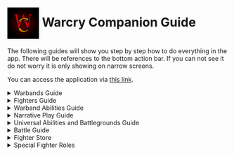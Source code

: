 <h1><img align="center" src="src/assets/icons/icon-72x72.png"> Warcry Companion Guide</h1>

The following guides will show you step by step how to do everything in the app. There will be references to the bottom action bar. If you can not see it do not worry it is only showing on narrow screens.

You can access the application via [this link](https://smitdcatchy.github.io/warcry-companion/).

<details>
  <summary>Warbands Guide</summary>

  To add a warband you should be on the Main screen. If you haven't added a warband yet there are green buttons to create and to import a warband.
  If you have already added a warband you can open the screen menu on the top right corner and select the create or import warband options.
  In the bottom action bar the button in the middle also lets you create a new warband.
  
  ![warband screen](guide-assets/guide-image-0001.png) ![warband screen menu](guide-assets/guide-image-0001.png)

  If you selected to create a warband the Warband dialog will show up. Now you will need to fill in the form with your warband's properties. You can also add an icon to your warband by pressing on the upload icon on the top left.
  
  ![warband dialog](guide-assets/guide-image-0003.png) ![warband dialog filled](guide-assets/guide-image-0004.png)

  After adding the warband it's Warband card will appear on the Main screen. You can select it by pressing on the card and it will navigate you to the Warband screen showing the selected warband. You can bring up the Warband card options by pressing on the options icon (three vertical dots) on the right side of the card.

  ![warband card](guide-assets/guide-image-0005.png) ![warband card options](guide-assets/guide-image-0006.png)

  You can select/export/duplicate/remove the warband by pressing on the corresponding Warband card option.

  If you have multiple warbands you can also change the order of the Warband cards by dragging them by their options icon.

</details>

<details>
  <summary>Fighters Guide</summary>

  To add a fighter to a warband you should be on the Warband screen under the Fighters tab. If you haven't added a fighter to the warband yet there is a green button to add a fighter.
  If you have already added a fighter you can open the screen menu on the top right corner and select the add fighter option.
  In the bottom action bar the button in the middle also lets you add a new fighter.
  
  ![warband screen](guide-assets/guide-image-0007.png) ![warband screen menu](guide-assets/guide-image-0008.png)

  If you selected to add a fighter to the warband the Fighter dialog will show up. Now you will need to fill in the form with your fighter's properties. You can add an icon to your fighter by pressing on the upload icon on the top left. You can add a secondary weapon to the fighter by pressing the button on the bottom of the form. If you don't want the fighter to have a secondary weapon you can remove it by pressing the button on the bottom of the form.
  
  ![fighter dialog](guide-assets/guide-image-0009.png) ![fighter dialog filled](guide-assets/guide-image-0010.png)

  After adding the fighter it's Fighter card will appear on the Warband screen under the Fighters tab. You can expand it by pressing on the card and it will show you the characteristics, runemarks, weapons and other properties of the fighter.

  ![fighter card](guide-assets/guide-image-0011.png) ![fighter card options](guide-assets/guide-image-0019.png)

  You can edit/duplicate/remove the fighter by pressing on the corresponding Fighter card option.

  If you have multiple fighters you can also change the order of the Fighter cards by dragging them by their Points value on the right.

</details>

<details>
  <summary>Warband Abilities Guide</summary>

  To add a Faction ability to a warband you should be on the Warband screen under the Warband tab. Here you can edit the warband's properties as well.
  Expand the Warband abilities and press on the add ability button.
  In the bottom action bar the button in the middle also lets you add a new ability.
  
  ![warband tab](guide-assets/guide-image-0012.png) ![warband tab abilities](guide-assets/guide-image-0013.png)

  If you selected to add an ability to the warband the Ability dialog will show up. Now you will need to fill in the form with your ability's properties.
  
  ![abilities dialog](guide-assets/guide-image-0014.png) ![abilities dialog filled](guide-assets/guide-image-0015.png)

  After adding the ability it's Ability card will appear on the Warband screen under the Warband tab in the Warband abilities expansion panel.
  You can edit//remove the ability by pressing on the corresponding button on the top right corner of the Ability card.

  ![abilities card](guide-assets/guide-image-0016.png)

</details>

<details>
  <summary>Narrative Play Guide</summary>

  You can record your narrative progress on the Warband screen under the Campaign tab.
  
  ![warband screen](guide-assets/guide-image-0017.png) ![warband screen menu](guide-assets/guide-image-0018.png)
  
  You can record your fighter's narrative properties and modifiers (Artifacts, Traits and Injuries) on the Warband screen under the Fighters tab on the Fighter cards.
  
  ![warband dialog](guide-assets/guide-image-0020.png) ![warband dialog filled](guide-assets/guide-image-0021.png)
  
  If you selected to add a modifier to the fighter the Modifier dialog will show up. Now you will need to fill in the form with your modifier's properties. If the chosen modifier changes the fighter's characteristics or weapons, replace the zeros with the modifying value. E.g. if the modifier would lower the toughness characteristic of the fighter by 1 then the value of the toughness modifier should be -1.
  
  ![warband dialog](guide-assets/guide-image-0022.png) ![warband dialog filled](guide-assets/guide-image-0023.png)

  After adding the modifier it's Modifier card will appear on the Fighter card.
  You can edit/remove the modifier by pressing on the corresponding button on the top right corner of the Modifier card.

  ![modifier card](guide-assets/guide-image-0024.png)

  You will have the option to choose to play a Narrative game on the Prepare for Battle dialog. While playing a Narrative game your warband's Point Limit will dictate how many points of fighters you can bring instead of the default 1000. Also your fighters will be affected by their modifiers.

  ![campaign option on prepare for battle dialog](guide-assets/guide-image-0029.png) ![fighter modifiers during battle](guide-assets/guide-image-0036.png)

  In the screen menu pressing the battle logs or pressing the middle button in the bottom action bar will show you a log of previous battles (campaign and normal battles as well).

</details>

<details>
  <summary>Universal Abilities and Battlegrounds Guide</summary>

  To add a Universal ability you should be on the Battlegrounds screen. You can navigate to the Battlegrounds screen from the Main screen by pressing the Battlegrounds option in the menu or by pressing the second button from the left in the bottom action bar.
  By default the Universal Abilities are displayed on the Battlegrounds screen. To add an ability press on the add ability button or the middle button in the bottom action bar.
  
  ![main screen](guide-assets/guide-image-0005.png) ![battlegrounds screen](guide-assets/guide-image-0025.png)

  If you selected to add an ability the Ability dialog will show up. Now you will need to fill in the form with your ability's properties. To exclude some fighters from using the ability you can add one of their runemarks as a Prohibitive runemark.
  
  ![abilities dialog](guide-assets/guide-image-0014.png) ![abilities dialog filled](guide-assets/guide-image-0026.png)

  After adding the ability it's Ability card will appear on the Battlegrounds screen.
  You can edit//remove the ability by pressing on the corresponding button on the top right corner of the Ability card.

  ![universal abilities](guide-assets/guide-image-0053.png)

  You can add/select battlegrounds in the open the screen menu on the top right corner and select the select battleground option or the first button from the right in the bottom action bar. In the submenu select the add battleground option to add a new battleground or select the name of a previously added battleground to display it. To remove a battleground press on the remove battleground under the battleground abilities or the second button from the left in the bottom action bar. The Universal Abilities can not be removed, only the abilities inside it.
  
  ![battlegrounds screen menu](guide-assets/guide-image-0027.png) ![battlegrounds remove](guide-assets/guide-image-0028.png)

</details>

<details>
  <summary>Battle Guide</summary>

### Battle options

  To start a battle you should be on the Main screen or a Warband screen. On the Main screen open the screen menu on the top right corner and select the quick battle option or pressing the right button in the bottom action bar. On the Warband screen open the screen menu on the top right corner and select the prepare for battle option or press the right button in the bottom action bar.
  
  ![main screen](guide-assets/guide-image-0002.png) ![battlegrounds screen](guide-assets/guide-image-0008.png)

  If you selected to start a quick battle or the prepare for battle option the Prepare for Battle dialog will show up. Now you will need to fill in the form with your choices.
  
  ![quick battle dialog](guide-assets/guide-image-0054.png) ![prepare for battle dialog](guide-assets/guide-image-0055.png)

### Roster phase

  After pressing the new battle button you will arrive on the Battle screen in the Roster phase. Here you can drag and drop each fighter card to its desired battle group or expand the fighter card to press on one of the battle group buttons to put the fighter into the selected group.
  
  ![roster](guide-assets/guide-image-0031.png) ![roster with fighter options](guide-assets/guide-image-0032.png)

  During the placing of the fighters in the groups you can check if the selection of fighters does not exceed the Point limit on the top of the screen. If you are satisfied with the groups you can begin the battle, open the screen menu on the top right corner and select the begin battle option or press the right button in the bottom action bar.
  
  ![point limit](guide-assets/guide-image-0033.png) ![battlegrounds remove](guide-assets/guide-image-0034.png)

  In the screen menu pressing the begin battle or pressing the right button in the bottom action bar will begin the battle.

  In the screen menu pressing the add fighter to roster or pressing the middle button in the bottom action bar you can add a fighter to the roster. If you selected to add fighter to roster the Fighter dialog will show up. Now you will need to fill in the form with your fighter's properties.

  In the screen menu pressing the abort battle or pressing the left button in the bottom action bar you can abort the battle. If you selected to abort the battle you a dialog will show to confirm your decision. If you abort a battle there will be no records of it.

### Battle phase

  In the Battle phase you can see the turn counter on the top left, the Victory Points counter on the top right and the Fighter cards below, the Fighter cards are extended by the fighter's state marker and the fighter's remaining wounds counter on the top right of the card. On the expanded Fighter card if playing a campaign battle you can use a checkbox for each renown level to mark if you have used it in this battle, the fighter's modifiers are displayed, under its options you can set the fighter to carry/drop a treasure and take notes during the battle for the fighter.
  
  ![battle phase](guide-assets/guide-image-0035.png) ![fighter card](guide-assets/guide-image-0036.png)

  By pressing the fighter's runemarks on the expanded Fighter card you can see all of the available Reactions and Abilities for the fighter. Also if anything modifies the fighter's characteristics or weapon characteristics it will be shown on the Fighter Card.
  
  ![abilities sheet](guide-assets/guide-image-0037.png) ![altered characteristics](guide-assets/guide-image-0038.png)

  You can set the fighter's state by pressing the fighter state marker (if the fighter is ready it's an empty box) on the top right of the Fighter card. Right next to it you can keep track of the fighter's remaining wounds by increasing/decreasing the counter by the arrows above and below it. If a fighter's remaining wounds are 0 the fighter's state is automatically set Dead and the Fighter card becomes disabled.
  
  ![fighter state](guide-assets/guide-image-0039.png) ![fighter wounds](guide-assets/guide-image-0040.png)

  You can keep track of the Victory Points by increasing/decreasing the counter by the arrows left and right from it. For all other options you need to open the screen menu or check the bottom action bar.

  ![victory points](guide-assets/guide-image-0044.png) ![battle screen menu](guide-assets/guide-image-0041.png)

  In the screen menu pressing the end turn or pressing the right button in the bottom action bar you can end your turn. If there are not fully activated fighters there will be a dialog displaying a list of them. Still you will have the option to end the turn. After starting a new turn a popup will show the current turn number.

  ![not activated fighters](guide-assets/guide-image-0042.png) ![new turn](guide-assets/guide-image-0043.png)

  In the screen menu pressing the end battle or pressing the left button in the bottom action bar you can end your the battle. If you selected to end the battle the Ending battle dialog will show up. Now you will need to fill in the form with your battle result. You can also add the name of the opposing warband you have just fought against.

  ![ending battle dialog](guide-assets/guide-image-0046.png) ![ending battle dialog filled](guide-assets/guide-image-0047.png)

  In the screen menu pressing the abort battle you can abort the battle. If you selected to abort the battle a dialog will show to confirm your decision. If you abort a battle there will be no records of it.

  In the screen menu pressing the add wild fighter or pressing the middle button in the bottom action bar you can add a wild fighter to the battle. If you selected to add a wild fighter the Fighter dialog will show up. Now you will need to fill in the form with your fighter's properties.

</details>

<details>
  <summary>Fighter Store</summary>

  You can navigate to the Fighter Store screen from the Main screen by pressing the Fighter Store option in the menu or by pressing the second button from the right in the bottom action bar. To add a fighter type to the Fighter Store in the screen menu press on the add fighter type.
  You can also add a fighter type by pressing on the Fighter Store in the Fighter dialog on other screens and press the save fighter to store.

  On this screen you can edit and remove fighter types like you would do it in the warbands screen under the fighters tab.

  You can load/update/remove a fighter type by pressing on the Fighter Store in the Fighter dialog on other screens and press the load/update/remove fighter from/in store.

  If you load a fighter type a new dialog will show up for you to select a fighter type. There is a filter on the top of the dropdown selection.

  You can update all fighters based on all of the fighter types in the Fighter Store by pressing the update fighters in the warbands in the screen menu or pressing the right button in the bottom action bar.

  ![fighter store](guide-assets/guide-image-0050.png) ![fighter store](guide-assets/guide-image-0056.png)
  
</details>

<details>
  <summary>Special Fighter Roles</summary>

  A fighter with the Leader role should have the Hero runemark.

  A fighter with the Ally, Beast, Hero, Monster and Thrall roles should have a runemark representing their role.

  Fighters with the Ally, Monster, Thrall roles can have abilities.

  Fighters the Monster role can have a damage table and can not have a secondary weapon. Their original characteristics and weapon characteristics should show the values when the Monster have at least 1 wound remaining. In the damage table each row should represent the minimum remaining wounds and the characteristics associated with them.

  ![fighter with abilities](guide-assets/guide-image-0051.png) ![monster](guide-assets/guide-image-0052.png)
  
</details>
